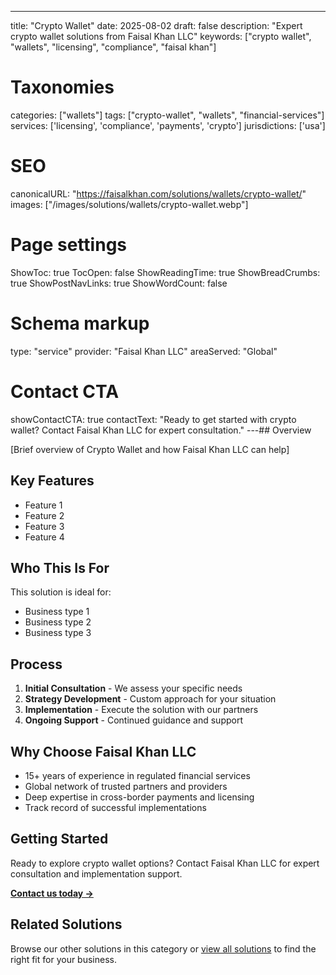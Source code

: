 ---
title: "Crypto Wallet"
date: 2025-08-02
draft: false
description: "Expert crypto wallet solutions from Faisal Khan LLC"
keywords: ["crypto wallet", "wallets", "licensing", "compliance", "faisal khan"]

# Taxonomies
categories: ["wallets"]
tags: ["crypto-wallet", "wallets", "financial-services"]
services: ['licensing', 'compliance', 'payments', 'crypto']
jurisdictions: ['usa']

# SEO
canonicalURL: "https://faisalkhan.com/solutions/wallets/crypto-wallet/"
images: ["/images/solutions/wallets/crypto-wallet.webp"]

# Page settings
ShowToc: true
TocOpen: false
ShowReadingTime: true
ShowBreadCrumbs: true
ShowPostNavLinks: true
ShowWordCount: false

# Schema markup
type: "service"
provider: "Faisal Khan LLC"
areaServed: "Global"

# Contact CTA
showContactCTA: true
contactText: "Ready to get started with crypto wallet? Contact Faisal Khan LLC for expert consultation."
---## Overview

[Brief overview of Crypto Wallet and how Faisal Khan LLC can help]

## Key Features

- Feature 1
- Feature 2  
- Feature 3
- Feature 4

## Who This Is For

This solution is ideal for:

- Business type 1
- Business type 2
- Business type 3

## Process

1. **Initial Consultation** - We assess your specific needs
2. **Strategy Development** - Custom approach for your situation  
3. **Implementation** - Execute the solution with our partners
4. **Ongoing Support** - Continued guidance and support

## Why Choose Faisal Khan LLC

- 15+ years of experience in regulated financial services
- Global network of trusted partners and providers
- Deep expertise in cross-border payments and licensing
- Track record of successful implementations

## Getting Started

Ready to explore crypto wallet options? Contact Faisal Khan LLC for expert consultation and implementation support.

**[Contact us today →](mailto:contact@faisalkhan.com)**

## Related Solutions

Browse our other solutions in this category or [view all solutions](/solutions/) to find the right fit for your business.
